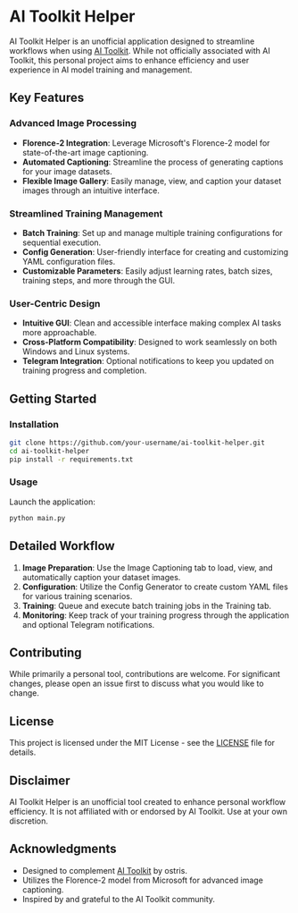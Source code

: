 # AI Toolkit Helper

AI Toolkit Helper is an unofficial application designed to streamline workflows when using [AI Toolkit](https://github.com/ostris/ai-toolkit). While not officially associated with AI Toolkit, this personal project aims to enhance efficiency and user experience in AI model training and management.

## Key Features

### Advanced Image Processing
- **Florence-2 Integration**: Leverage Microsoft's Florence-2 model for state-of-the-art image captioning.
- **Automated Captioning**: Streamline the process of generating captions for your image datasets.
- **Flexible Image Gallery**: Easily manage, view, and caption your dataset images through an intuitive interface.

### Streamlined Training Management
- **Batch Training**: Set up and manage multiple training configurations for sequential execution.
- **Config Generation**: User-friendly interface for creating and customizing YAML configuration files.
- **Customizable Parameters**: Easily adjust learning rates, batch sizes, training steps, and more through the GUI.

### User-Centric Design
- **Intuitive GUI**: Clean and accessible interface making complex AI tasks more approachable.
- **Cross-Platform Compatibility**: Designed to work seamlessly on both Windows and Linux systems.
- **Telegram Integration**: Optional notifications to keep you updated on training progress and completion.

## Getting Started

### Installation
```bash
git clone https://github.com/your-username/ai-toolkit-helper.git
cd ai-toolkit-helper
pip install -r requirements.txt
```

### Usage
Launch the application:
```bash
python main.py
```

## Detailed Workflow

1. **Image Preparation**: Use the Image Captioning tab to load, view, and automatically caption your dataset images.
2. **Configuration**: Utilize the Config Generator to create custom YAML files for various training scenarios.
3. **Training**: Queue and execute batch training jobs in the Training tab.
4. **Monitoring**: Keep track of your training progress through the application and optional Telegram notifications.

## Contributing

While primarily a personal tool, contributions are welcome. For significant changes, please open an issue first to discuss what you would like to change.

## License

This project is licensed under the MIT License - see the [LICENSE](LICENSE) file for details.

## Disclaimer

AI Toolkit Helper is an unofficial tool created to enhance personal workflow efficiency. It is not affiliated with or endorsed by AI Toolkit. Use at your own discretion.

## Acknowledgments

- Designed to complement [AI Toolkit](https://github.com/ostris/ai-toolkit) by ostris.
- Utilizes the Florence-2 model from Microsoft for advanced image captioning.
- Inspired by and grateful to the AI Toolkit community.
